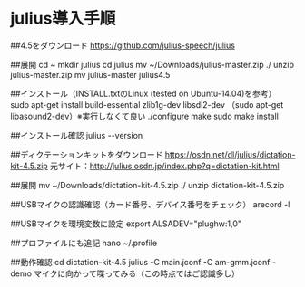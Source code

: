 # julius導入手順
##4.5をダウンロード
https://github.com/julius-speech/julius

##展開
cd ~
mkdir julius
cd julius
mv ~/Downloads/julius-master.zip ./
unzip julius-master.zip
mv julius-master julius4.5

##インストール（INSTALL.txtのLinux  (tested on Ubuntu-14.04)を参考）
sudo apt-get install build-essential zlib1g-dev libsdl2-dev
（sudo apt-get libasound2-dev）※実行しなくて良い
./configure
make
sudo make install

##インストール確認
julius --version

##ディクテーションキットをダウンロード
https://osdn.net/dl/julius/dictation-kit-4.5.zip
元サイト：http://julius.osdn.jp/index.php?q=dictation-kit.html

##展開
mv ~/Downloads/dictation-kit-4.5.zip ./
unzip dictation-kit-4.5.zip

##USBマイクの認識確認（カード番号、デバイス番号をチェック）
arecord -l

##USBマイクを環境変数に設定
export ALSADEV="plughw:1,0"

##プロファイルにも追記
nano ~/.profile

##動作確認
cd dictation-kit-4.5
julius -C main.jconf -C am-gmm.jconf -demo
マイクに向かって喋ってみる（この時点ではご認識多し）
